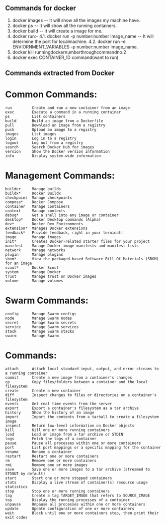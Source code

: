 ## Commands for docker

1. docker images -- It will show all the images my machine have.
2. docker ps -- It will show all the running containers.
3. docker build -- It will create a image for me.
4. docker run:-
        4.1. docker run -p number:number image_name -- It will determine the port for localmachine.
        4.2. docker run -e ENVIORNMENT_VARIABLES -p number:number image_name.
5. docker kill runningdockernumberthroughcommandno.2
6. docker exec CONTAINER_ID command(want to run)


## Commands extracted from Docker
# Common Commands:
    run         Create and run a new container from an image
    exec        Execute a command in a running container
    ps          List containers
    build       Build an image from a Dockerfile
    pull        Download an image from a registry
    push        Upload an image to a registry
    images      List images
    login       Log in to a registry
    logout      Log out from a registry
    search      Search Docker Hub for images
    version     Show the Docker version information
    info        Display system-wide information

# Management Commands:
    builder     Manage builds
    buildx*     Docker Buildx
    checkpoint  Manage checkpoints
    compose*    Docker Compose
    container   Manage containers
    context     Manage contexts
    debug*      Get a shell into any image or container
    desktop*    Docker Desktop commands (Alpha)
    dev*        Docker Dev Environments
    extension*  Manages Docker extensions
    feedback*   Provide feedback, right in your terminal!
    image       Manage images
    init*       Creates Docker-related starter files for your project
    manifest    Manage Docker image manifests and manifest lists
    network     Manage networks
    plugin      Manage plugins
    sbom*       View the packaged-based Software Bill Of Materials (SBOM)     for an image
    scout*      Docker Scout
    system      Manage Docker
    trust       Manage trust on Docker images
    volume      Manage volumes

# Swarm Commands:
    config      Manage Swarm configs
    node        Manage Swarm nodes
    secret      Manage Swarm secrets
    service     Manage Swarm services
    stack       Manage Swarm stacks
    swarm       Manage Swarm

# Commands:
    attach      Attach local standard input, output, and error streams to     a running container    
    commit      Create a new image from a container's changes
    cp          Copy files/folders between a container and the local  filesystem
    create      Create a new container
    diff        Inspect changes to files or directories on a container's  filesystem
    events      Get real time events from the server
    export      Export a container's filesystem as a tar archive
    history     Show the history of an image
    import      Import the contents from a tarball to create a filesystem     image
    inspect     Return low-level information on Docker objects
    kill        Kill one or more running containers
    load        Load an image from a tar archive or STDIN
    logs        Fetch the logs of a container
    pause       Pause all processes within one or more containers
    port        List port mappings or a specific mapping for the container
    rename      Rename a container
    restart     Restart one or more containers
    rm          Remove one or more containers
    rmi         Remove one or more images
    save        Save one or more images to a tar archive (streamed to     STDOUT by default)
    start       Start one or more stopped containers
    stats       Display a live stream of container(s) resource usage  statistics
    stop        Stop one or more running containers
    tag         Create a tag TARGET_IMAGE that refers to SOURCE_IMAGE
    top         Display the running processes of a container
    unpause     Unpause all processes within one or more containers
    update      Update configuration of one or more containers
    wait        Block until one or more containers stop, then print their     exit codes